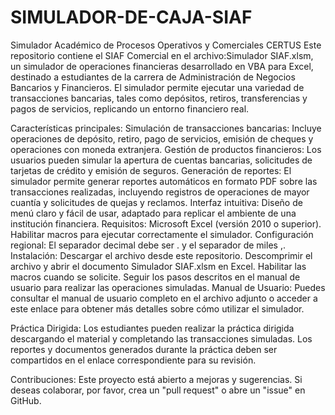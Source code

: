 # SIMULADOR-DE-CAJA-SIAF
Simulador Académico de Procesos Operativos y Comerciales CERTUS
Este repositorio contiene el SIAF Comercial en el archivo:Simulador SIAF.xlsm, un simulador de operaciones financieras desarrollado en VBA para Excel, destinado a estudiantes de la carrera de Administración de Negocios Bancarios y Financieros. El simulador permite ejecutar una variedad de transacciones bancarias, tales como depósitos, retiros, transferencias y pagos de servicios, replicando un entorno financiero real.

Características principales:
Simulación de transacciones bancarias: Incluye operaciones de depósito, retiro, pago de servicios, emisión de cheques y operaciones con moneda extranjera.
Gestión de productos financieros: Los usuarios pueden simular la apertura de cuentas bancarias, solicitudes de tarjetas de crédito y emisión de seguros.
Generación de reportes: El simulador permite generar reportes automáticos en formato PDF sobre las transacciones realizadas, incluyendo registros de operaciones de mayor cuantía y solicitudes de quejas y reclamos.
Interfaz intuitiva: Diseño de menú claro y fácil de usar, adaptado para replicar el ambiente de una institución financiera.
Requisitos:
Microsoft Excel (versión 2010 o superior).
Habilitar macros para ejecutar correctamente el simulador.
Configuración regional: El separador decimal debe ser . y el separador de miles ,.
Instalación:
Descargar el archivo desde este repositorio.
Descomprimir el archivo y abrir el documento Simulador SIAF.xlsm en Excel.
Habilitar las macros cuando se solicite.
Seguir los pasos descritos en el manual de usuario para realizar las operaciones simuladas.
Manual de Usuario:
Puedes consultar el manual de usuario completo en el archivo adjunto o acceder a este enlace para obtener más detalles sobre cómo utilizar el simulador.

Práctica Dirigida:
Los estudiantes pueden realizar la práctica dirigida descargando el material y completando las transacciones simuladas. Los reportes y documentos generados durante la práctica deben ser compartidos en el enlace correspondiente para su revisión.

Contribuciones:
Este proyecto está abierto a mejoras y sugerencias. Si deseas colaborar, por favor, crea un "pull request" o abre un "issue" en GitHub.

